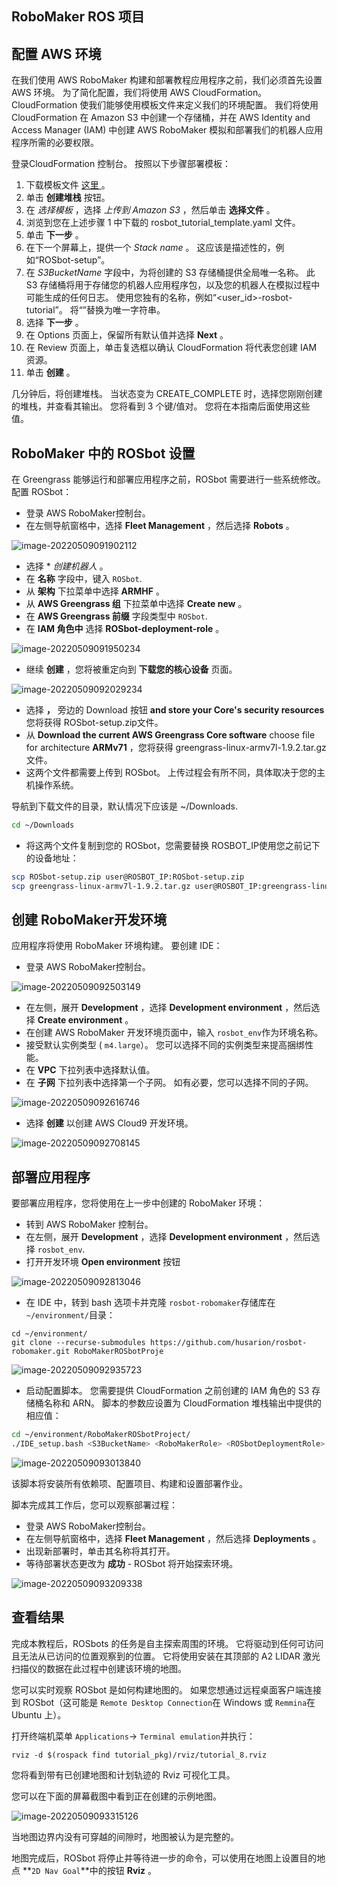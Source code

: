 ## RoboMaker ROS 项目 

## 配置 AWS 环境 

在我们使用 AWS RoboMaker 构建和部署教程应用程序之前，我们必须首先设置 AWS 环境。  为了简化配置，我们将使用 AWS CloudFormation。   CloudFormation 使我们能够使用模板文件来定义我们的环境配置。  我们将使用 CloudFormation 在 Amazon S3  中创建一个存储桶，并在 AWS Identity and Access Manager (IAM) 中创建 AWS RoboMaker  模拟和部署我们的机器人应用程序所需的必要权限。 

登录CloudFormation 控制台。 按照以下步骤部署模板： 

1. 下载模板文件 [这里 ](https://github.com/sihochina/robot_sim/blob/main/robot_sim_template.yaml)。 
2. 单击 **创建堆栈** 按钮。 
3. 在 *选择模板* ，选择 *上传到 Amazon S3* ，然后单击 **选择文件** 。 
4. 浏览到您在上述步骤 1 中下载的 rosbot_tutorial_template.yaml 文件。 
5. 单击 **下一步** 。 
6. 在下一个屏幕上，提供一个 *Stack name* 。 这应该是描述性的，例如“ROSbot-setup”。 
7. 在 *S3BucketName* 字段中，为将创建的 S3 存储桶提供全局唯一名称。 此 S3 存储桶将用于存储您的机器人应用程序包，以及您的机器人在模拟过程中可能生成的任何日志。  使用您独有的名称，例如“<user_id>-rosbot-tutorial”。  将“<user-id>”替换为唯一字符串。 
8. 选择 **下一步** 。 
9. 在 Options 页面上，保留所有默认值并选择 **Next** 。 
10. 在 Review 页面上，单击复选框以确认 CloudFormation 将代表您创建 IAM 资源。 
11. 单击 **创建** 。 

几分钟后，将创建堆栈。  当状态变为 CREATE_COMPLETE 时，选择您刚刚创建的堆栈，并查看其输出。  您将看到 3 个键/值对。  您将在本指南后面使用这些值。 

## 

## RoboMaker 中的 ROSbot 设置 

在 Greengrass 能够运行和部署应用程序之前，ROSbot 需要进行一些系统修改。  配置 ROSbot： 

- 登录 AWS RoboMaker控制台。
- 在左侧导航窗格中，选择 **Fleet Management** ，然后选择 **Robots** 。 

![image-20220509091902112](./images/image-20220509091902112.png)

- 选择 * *创建机器人* 。 
- 在 **名称** 字段中，键入 `ROSbot`. 
- 从 **架构** 下拉菜单中选择 **ARMHF** 。 
- 从 **AWS Greengrass 组** 下拉菜单中选择 **Create new** 。 
- 在 **AWS Greengrass 前缀** 字段类型中 `ROSbot`. 
- 在 **IAM 角色中** 选择 **ROSbot-deployment-role** 。 

![image-20220509091950234](./images/image-20220509091950234.png)

- 继续 **创建** ，您将被重定向到 **下载您的核心设备** 页面。 

![image-20220509092029234](./images/image-20220509092029234.png)

- 选择 **，**     旁边的 Download 按钮 **and store your Core's security     resources** 您将获得 ROSbot-setup.zip文件。 
- 从 **Download the current AWS     Greengrass Core software** choose file for architecture **ARMv71**     ，您将获得 greengrass-linux-armv7l-1.9.2.tar.gz文件。 
- 这两个文件都需要上传到     ROSbot。 上传过程会有所不同，具体取决于您的主机操作系统。 

导航到下载文件的目录，默认情况下应该是 ~/Downloads.

```bash
cd ~/Downloads
```

- 将这两个文件复制到您的     ROSbot，您需要替换 ROSBOT_IP使用您之前记下的设备地址： 

```bash
scp ROSbot-setup.zip user@ROSBOT_IP:ROSbot-setup.zip
scp greengrass-linux-armv7l-1.9.2.tar.gz user@ROSBOT_IP:greengrass-linux-armv7l-1.9.2.tar.gz
```

## 

## 创建 RoboMaker开发环境

应用程序将使用 RoboMaker 环境构建。  要创建 IDE： 

- 登录 AWS RoboMaker控制台。

![image-20220509092503149](./images/image-20220509092503149.png)

- 在左侧，展开 **Development** ，选择 **Development environment** ，然后选择 **Create environment** 。 
- 在创建 AWS RoboMaker 开发环境页面中，输入 `rosbot_env`作为环境名称。 
- 接受默认实例类型 ( `m4.large`）。  您可以选择不同的实例类型来提高捆绑性能。 
- 在 **VPC** 下拉列表中选择默认值。 
- 在 **子网** 下拉列表中选择第一个子网。 如有必要，您可以选择不同的子网。 

![image-20220509092616746](./images/image-20220509092616746.png)

- 选择 **创建** 以创建 AWS Cloud9 开发环境。 

![image-20220509092708145](./images/image-20220509092708145.png)

## 部署应用程序 

要部署应用程序，您将使用在上一步中创建的 RoboMaker 环境： 

- 转到 AWS RoboMaker 控制台。 
- 在左侧，展开 **Development** ，选择 **Development environment** ，然后选择 `rosbot_env`. 
- 打开开发环境 **Open environment** 按钮 

![image-20220509092813046](./images/image-20220509092813046.png)

- 在 IDE 中，转到 bash 选项卡并克隆 `rosbot-robomaker`存储库在 `~/environment/`目录： 

```
cd ~/environment/
git clone --recurse-submodules https://github.com/husarion/rosbot-robomaker.git RoboMakerROSbotProje
```

![image-20220509092935723](./images/image-20220509092935723.png)

- 启动配置脚本。  您需要提供 CloudFormation 之前创建的 IAM 角色的 S3 存储桶名称和 ARN。  脚本的参数应设置为 CloudFormation 堆栈输出中提供的相应值： 

```bash
cd ~/environment/RoboMakerROSbotProject/
./IDE_setup.bash <S3BucketName> <RoboMakerRole> <ROSbotDeploymentRole>
```

![image-20220509093013840](./images/image-20220509093013840.png)



该脚本将安装所有依赖项、配置项目、构建和设置部署作业。 

脚本完成其工作后，您可以观察部署过程： 

- 登录 AWS RoboMaker控制台。 
- 在左侧导航窗格中，选择 **Fleet Management** ，然后选择 **Deployments** 。 
- 出现新部署时，单击其名称将其打开。 
- 等待部署状态更改为 **成功** - ROSbot 将开始探索环境。 

![image-20220509093209338](./images/image-20220509093209338.png)

## 查看结果 

完成本教程后，ROSbots 的任务是自主探索周围的环境。  它将驱动到任何可访问且无法从已访问的位置观察到的位置。  它将使用安装在其顶部的 A2 LIDAR 激光扫描仪的数据在此过程中创建该环境的地图。 

您可以实时观察 ROSbot 是如何构建地图的。  如果您想通过远程桌面客户端连接到 ROSbot（这可能是 `Remote Desktop Connection`在 Windows 或 `Remmina`在 Ubuntu 上）。 

打开终端机菜单 `Applications`-> `Terminal emulation`并执行： 

```
rviz -d $(rospack find tutorial_pkg)/rviz/tutorial_8.rviz
```

您将看到带有已创建地图和计划轨迹的 Rviz 可视化工具。 

您可以在下面的屏幕截图中看到正在创建的示例地图。 

![image-20220509093315126](./images/image-20220509093315126.png)

当地图边界内没有可穿越的间隙时，地图被认为是完整的。 

地图完成后，ROSbot 将停止并等待进一步的命令，可以使用在地图上设置目的地点 **`2D Nav Goal`**中的按钮 **Rviz** 。 

